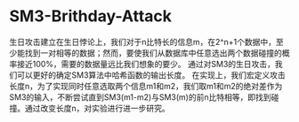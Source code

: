 # SM3-Brithday-Attack
生日攻击建立在生日悖论上，我们对于n比特长的信息m，在2^n+1个数据中，至少能找到一对相等的数据；然而，要使我们从数据库中任意选出两个数据碰撞的概率接近100%，需要的数据量远比我们想象的要少。
通过对SM3的生日攻击，我们可以更好的确定SM3算法中哈希函数的输出长度。
在实现上，我们宏定义攻击长度n，为了实现同时任意选取两个信息m1和m2，我们取m1和m2的绝对差作为SM3的输入，不断尝试直到SM3(m1-m2)与SM3(m)的前n比特相等，即找到碰撞。通过改变长度n，对实验进行进一步研究。
